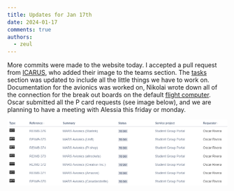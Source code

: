 ```yaml
---
title: Updates for Jan 17th
date: 2024-01-17
comments: true
authors:
  - zeul
---
```


More commits were made to the website today. I accepted a pull request from [ICARUS], who added their image to the teams section. The [tasks] section was updated to include all the little things we have to work on. Documentation for the avionics was worked on, Nikolai wrote down all of the connection for the break out boards on the default [flight computer]. Oscar submitted all the P card requests (see image below), and we are planning to have a meeting with Alessia this friday or monday.

[tasks]: ../../Current-Projects/Tasks
[ICARUS]: ../../Teams/ICARUS/
[flight computer]: ../../Guidelines/Avionics-Guide/flight-computer/

![team](reimb.png)

